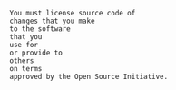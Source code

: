     You must license source code of
    changes that you make
    to the software
    that you
    use for
    or provide to
    others
    on terms
    approved by the Open Source Initiative.
